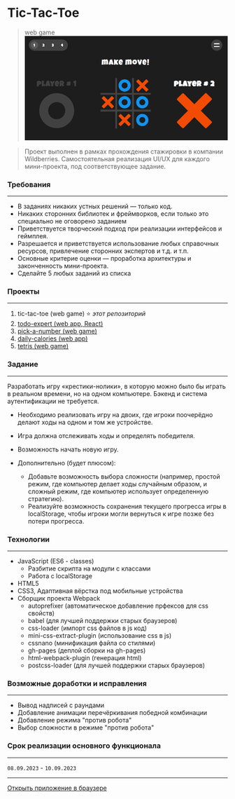 # **Tic-Tac-Toe**
> web game
![preview](https://github.com/romankrivopalov/tic-tac-toe/blob/main/src/images/preview.png?raw=true)

> Проект выполнен в рамках прохождения стажировки в компании Wildberries. Самостоятельная реализация UI/UX для каждого мини-проекта, под соответствующее задание.

### **Требования**
***
* В заданиях никаких устных решений — только код.
* Никаких сторонних библиотек и фреймворков, если только это специально не оговорено заданием
* Приветствуется творческий подход при реализации интерфейсов и геймплея.
* Разрешается и приветствуется использование любых справочных ресурсов, привлечение сторонних экспертов и т.д. и т.п.
* Основные критерие оценки — проработка архитектуры и законченность мини-проекта.
* Сделайте 5 любых заданий из списка
 
### **Проекты**
***
1. tic-tac-toe (web game) :star: *этот репозиторий*
2. [todo-expert (web app, React)](https://github.com/romankrivopalov/todo-expert)
1. [pick-a-number (web game)](https://github.com/romankrivopalov/pick-a-number)
1. [daily-calories (web app)](https://github.com/romankrivopalov/daily-calories)
1. [tetris (web game)](https://github.com/romankrivopalov/tetris)

### **Задание**
***
Разработать игру «крестики-нолики», в которую можно было бы играть в реальном времени, но на одном компьютере. Бэкенд и система аутентификации не требуется.

* Необходимо реализовать игру на двоих, где игроки поочерёдно делают ходы на одном и том же устройстве.
* Игра должна отслеживать ходы и определять победителя.
* Возможность начать новую игру.

* Дополнительно (будет плюсом): 
  * Добавьте возможность выбора сложности (например, простой режим, где компьютер делает ходы случайным образом, и сложный режим, где компьютер использует определенную стратегию).
  * Реализуйте возможность сохранения текущего прогресса игры в localStorage, чтобы игроки могли вернуться к игре позже без потери прогресса.


### **Технологии**
***
* JavaScript (ES6 - classes)
  * Разбитие скрипта на модули с классами
  * Работа с localStorage
* HTML5
* CSS3, Адаптивная вёрстка под мобильные устройства
* Сборщик проекта Webpack
    * autoprefixer (автоматическое добавление прфексов для css свойств)
    * babel (для лучшей поддержки старых браузеров)
    * css-loader (импорт css файлов в js код)
    * mini-css-extract-plugin (использование css в js)
    * cssnano (минификация файла со стилями)
    * gh-pages (деплой сборки на gh-pages)
    * html-webpack-plugin (генерация html)
    * postcss-loader (для лучшей поддержки старых браузеров)

### **Возможные доработки и исправления**
***
* Вывод надписей с раундами
* Добавление анимации перечёркивания победной комбинации
* Добавление режима "против робота"
* Выбор сложности в режиме "против робота"

### **Срок реализации основного функционала**
***
`08.09.2023` - `10.09.2023`

***
[Открыть приложение в браузере](https://romankrivopalov.github.io/tic-tac-toe/)

